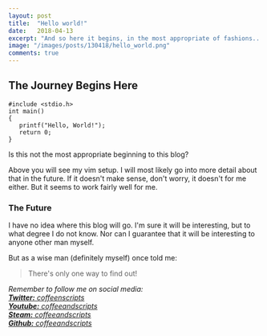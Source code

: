 ```yaml
---
layout: post
title:  "Hello world!"
date:   2018-04-13
excerpt: "And so here it begins, in the most appropriate of fashions..."
image: "/images/posts/130418/hello_world.png"
comments: true
---
```


## The Journey Begins Here
```
#include <stdio.h>
int main()
{
   printf("Hello, World!");
   return 0;
}
```

Is this not the most appropriate beginning to this blog?

Above you will see my vim setup. I will most likely go into more detail about that in the future. If it doesn't make sense, don't worry, it doesn't for me either. But it seems to work fairly well for me.

### The Future
I have no idea where this blog will go. I'm sure it will be interesting, but to what degree I do not know. Nor can I guarantee that it will be interesting to anyone other man myself.

But as a wise man (definitely myself) once told me:

> There's only one way to find out!

*Remember to follow me on social media:<br/>
[**Twitter:** coffeenscripts](https://twitter.com/coffeenscripts)<br/>
[**Youtube:** coffeeandscripts](https://www.youtube.com/channel/UCdM4qTlyqK74fjghIc-Syew)<br/>
[**Steam:** coffeeandscripts](https://steamcommunity.com/id/coffeeandscripts/)<br/>
[**Github:** coffeeandscripts](https://github.com/coffeeandscripts)*